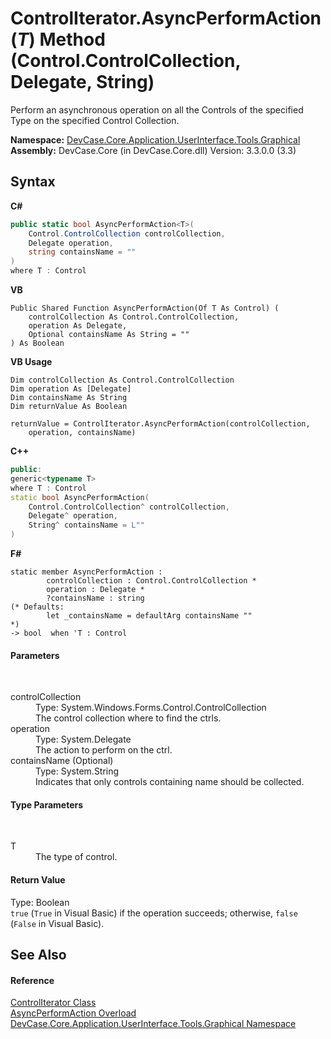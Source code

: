 # ControlIterator.AsyncPerformAction(*T*) Method (Control.ControlCollection, Delegate, String)
 

Perform an asynchronous operation on all the Controls of the specified Type on the specified Control Collection.

**Namespace:**&nbsp;<a href="N_DevCase_Core_Application_UserInterface_Tools_Graphical">DevCase.Core.Application.UserInterface.Tools.Graphical</a><br />**Assembly:**&nbsp;DevCase.Core (in DevCase.Core.dll) Version: 3.3.0.0 (3.3)

## Syntax

**C#**<br />
``` C#
public static bool AsyncPerformAction<T>(
	Control.ControlCollection controlCollection,
	Delegate operation,
	string containsName = ""
)
where T : Control

```

**VB**<br />
``` VB
Public Shared Function AsyncPerformAction(Of T As Control) ( 
	controlCollection As Control.ControlCollection,
	operation As Delegate,
	Optional containsName As String = ""
) As Boolean
```

**VB Usage**<br />
``` VB Usage
Dim controlCollection As Control.ControlCollection
Dim operation As [Delegate]
Dim containsName As String
Dim returnValue As Boolean

returnValue = ControlIterator.AsyncPerformAction(controlCollection, 
	operation, containsName)
```

**C++**<br />
``` C++
public:
generic<typename T>
where T : Control
static bool AsyncPerformAction(
	Control.ControlCollection^ controlCollection, 
	Delegate^ operation, 
	String^ containsName = L""
)
```

**F#**<br />
``` F#
static member AsyncPerformAction : 
        controlCollection : Control.ControlCollection * 
        operation : Delegate * 
        ?containsName : string 
(* Defaults:
        let _containsName = defaultArg containsName ""
*)
-> bool  when 'T : Control

```


#### Parameters
&nbsp;<dl><dt>controlCollection</dt><dd>Type: System.Windows.Forms.Control.ControlCollection<br />The control collection where to find the ctrls.</dd><dt>operation</dt><dd>Type: System.Delegate<br />The action to perform on the ctrl.</dd><dt>containsName (Optional)</dt><dd>Type: System.String<br />Indicates that only controls containing name should be collected.</dd></dl>

#### Type Parameters
&nbsp;<dl><dt>T</dt><dd>The type of control.</dd></dl>

#### Return Value
Type: Boolean<br />`true` (`True` in Visual Basic) if the operation succeeds; otherwise, `false` (`False` in Visual Basic).

## See Also


#### Reference
<a href="T_DevCase_Core_Application_UserInterface_Tools_Graphical_ControlIterator">ControlIterator Class</a><br /><a href="Overload_DevCase_Core_Application_UserInterface_Tools_Graphical_ControlIterator_AsyncPerformAction">AsyncPerformAction Overload</a><br /><a href="N_DevCase_Core_Application_UserInterface_Tools_Graphical">DevCase.Core.Application.UserInterface.Tools.Graphical Namespace</a><br />